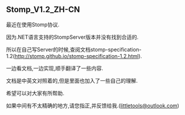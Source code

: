 ## Stomp_V1.2_ZH-CN ##

最近在使用Stomp协议.

因为.NET语言支持的StompServer版本并没有找到合适的.

所以在自己写Server的时候,查阅文档stomp-specification-1.2(http://stomp.github.io/stomp-specification-1.2.html).

一边看文档,一边实现,顺手翻译了一些内容.

文档是中英文对照着的,但是里面也加入了一些自己的理解.

希望可以对大家有所帮助.

如果中间有不太精确的地方,请您指正,并反馈给我.(littletools@outlook.com)

